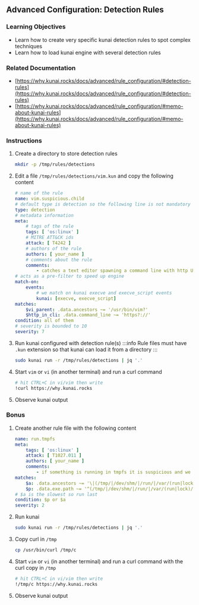 ## Advanced Configuration: Detection Rules
### Learning Objectives
- Learn how to create very specific kunai detection rules to spot complex techniques
- Learn how to load kunai engine with several detection rules
### Related Documentation
- [https://why.kunai.rocks/docs/advanced/rule_configuration/#detection-rules](https://why.kunai.rocks/docs/advanced/rule_configuration/#detection-rules)
- [https://why.kunai.rocks/docs/advanced/rule_configuration/#memo-about-kunai-rules](https://why.kunai.rocks/docs/advanced/rule_configuration/#memo-about-kunai-rules)
### Instructions
1. Create a directory to store detection rules
    ```bash
    mkdir -p /tmp/rules/detections
    ```
2. Edit a file `/tmp/rules/detections/vim.kun` and copy the following content
    ```yaml
    # name of the rule
    name: vim.suspicious.child
    # default type is detection so the following line is not mandatory
    type: detection
    # metadata information
    meta:
        # tags of the rule
        tags: [ 'os:linux' ]
        # MITRE ATT&CK ids
        attack: [ T4242 ]
        # authors of the rule
        authors: [ your_name ]
        # comments about the rule
        comments:
            - catches a text editor spawning a command line with http URL
    # acts as a pre-filter to speed up engine
    match-on:
        events:
            # we match on kunai execve and execve_script events
            kunai: [execve, execve_script]
    matches:
        $vi_parent: .data.ancestors ~= '/usr/bin/vim?'
        $http_in_cli: .data.command_line ~= 'https?://'
    condition: all of them
    # severity is bounded to 10
    severity: 7
    ```
3. Run kunai configured with detection rule(s)
    :::info
    Rule files must have `.kun` extension so that kunai can load it from a directory
    :::
    ```bash
    sudo kunai run -r /tmp/rules/detections | jq '.'
    ```
4. Start `vim` or `vi` (in another terminal) and run a curl command
    ```bash
    # hit CTRL+C in vi/vim then write
    !curl https://why.kunai.rocks
    ```
5. Observe kunai output
### Bonus
1. Create another rule file with the following content
    ```yaml
    name: run.tmpfs
    meta:
        tags: [ 'os:linux' ]
        attack: [ T1027.011 ]
        authors: [ your_name ]
        comments:
            - if something is running in tmpfs it is suspicious and we should stack up
    matches:
        $a: .data.ancestors ~= '\|(/tmp/|/dev/shm/|/run/|/var/(run|lock)/)\|?'
        $p: .data.exe.path ~= '^(/tmp/|/dev/shm/|/run/|/var/(run|lock)/)'
    # $a is the slowest so run last
    condition: $p or $a
    severity: 2
    ```
2. Run kunai
    ```bash
    sudo kunai run -r /tmp/rules/detections | jq '.'
    ```
3. Copy curl in `/tmp`
    ```bash
    cp /usr/bin/curl /tmp/c
    ```
4. Start `vim` or `vi` (in another terminal) and run a curl command with the curl copy in `/tmp`
    ```bash
    # hit CTRL+C in vi/vim then write
    !/tmp/c https://why.kunai.rocks
    ```
5. Observe kunai output